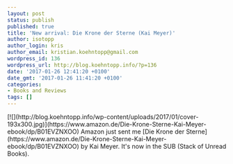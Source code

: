```yaml
---
layout: post
status: publish
published: true
title: 'New arrival: Die Krone der Sterne (Kai Meyer)'
author: isotopp
author_login: kris
author_email: kristian.koehntopp@gmail.com
wordpress_id: 136
wordpress_url: http://blog.koehntopp.info/?p=136
date: '2017-01-26 12:41:20 +0100'
date_gmt: '2017-01-26 11:41:20 +0100'
categories:
- Books and Reviews
tags: []
---
```

<p>[![](http://blog.koehntopp.info/wp-content/uploads/2017/01/cover-193x300.jpg)](https://www.amazon.de/Die-Krone-Sterne-Kai-Meyer-ebook/dp/B01EVZNXOO) Amazon just sent me [Die Krone der Sterne](https://www.amazon.de/Die-Krone-Sterne-Kai-Meyer-ebook/dp/B01EVZNXOO) by Kai Meyer. It's now in the SUB (Stack of Unread Books).</p>
